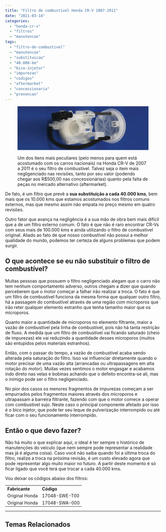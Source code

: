 ```yaml
---
title: "Filtro de combustível Honda CR-V 2007-2011"
date: "2021-03-14"
categories:
  - "honda-cr-v"
  - "filtros"
  - "manutencao"
tags:
  - "filtro-de-combustivel"
  - "manutencao"
  - "substituicao"
  - "40.000-km"
  - "bico-injetor"
  - "impurezas"
  - "codigos"
  - "aftermarket"
  - "concessionaria"
  - "prevencao"
---
```


<figure>

![](media/header_filtro_comb.jpg)

<figcaption>

Um dos itens mais peculiares (pelo menos para quem está acostumado com os carros nacionais) na Honda CR-V de 2007 a 2011 é o seu filtro de combustível. Talvez seja o item mais negligenciado nas revisões, tanto por seu valor (podendo chegar aos R$500,00 nas concessionárias) quanto pela falta de peças no mercado alternativo (aftermarket).

</figcaption>

</figure>

<!--more-->

De fato, é um filtro que prevê a **sua substituição a cada 40.000 kms**, bem mais que os 10.000 kms que estamos acostumados nos filtros comuns externos, mas que mesmo assim não empata no preço mesmo em quatro revisões.

Outro fator que avança na negligência é a sua mão de obra bem mais difícil que a de um filtro externo comum. O fato é que não é raro encontrar CR-Vs com seus mais de 100.000 kms e ainda utilizando o filtro de combustível original. Aliado ao fato de que nosso combustível não possui a melhor qualidade do mundo, podemos ter certeza de alguns problemas que podem surgir.

## O que acontece se eu não substituir o filtro de combustível?

Muitas pessoas que possuem o filtro negligenciado alegam que o carro não tem nenhum comportamento adverso, outros chegam a dizer que quando perceberem que o motor começar a falhar irão realizar a troca. O fato é que um filtro de combustível funciona da mesma forma que qualquer outro filtro, há a passagem do combustível através de uma região com microporos que irão reter qualquer elemento estranho que tenha tamanho maior que os microporos.  
  
Quanto maior a quantidade de microporos no elemento filtrante, maior a vazão de combustível pela linha de combustível, pois não há tanta restrição de fluxo. A medida que um filtro de combustível vai ficando saturado (cheio de impurezas) ele vai reduzindo a quantidade desses microporos (muitos são entupidos pelos materiais estranhos).

Então, com o passar do tempo, a vazão de combustível acaba sendo alterada pela saturação do filtro. Isso vai influenciar diretamente quando o motor precisar de uma vazão alta (arrancadas ou ultrapassagens em alta rotação do motor). Muitas vezes sentimos o motor engasgar e acabamos indo direto nas velas e bobinas achando que o defeito encontra-se ali, mas o inimigo pode ser o filtro negligenciado.

No pior dos casos os menores fragmentos de impurezas começam a ser empurrados pelos fragmentos maiores através dos microporos e ultrapassam a barreira filtrante, fazendo com que o motor comece a operar com combustível sujo. Neste caso o principal componente afetado por isso é o bico injetor, que pode ter seu leque de pulverização interrompido ou até ficar com o seu funcionamento interrompido.

## Então o que devo fazer?

Não há muito o que explicar aqui, o ideal é ter sempre o histórico de manutenções do veículo (que nem sempre pode representar a realidade mas já é alguma coisa). Caso você não saiba quando foi a última troca do filtro, realize a troca na próxima revisão, é um custo elevado agora que pode representar algo muito maior no futuro. A partir deste momento é só ficar ligado que você terá que trocar a cada 40.000 kms.

Vou deixar os códigos abaixo dos filtros:

<table><tbody><tr><td><strong>Fabricante</strong></td><td><strong>Código</strong></td></tr><tr><td>Original Honda</td><td>17048-SWE-T00</td></tr><tr><td>Original Honda</td><td>17048-SWA-000</td></tr></tbody></table>

* * *

## Temas Relacionados
